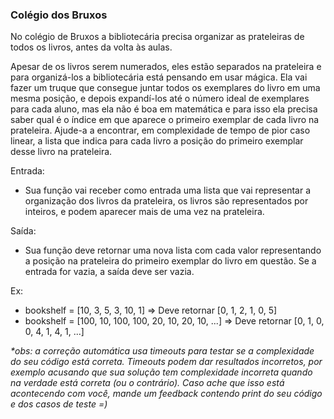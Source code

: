 ### Colégio dos Bruxos ###

No colégio de Bruxos a bibliotecária precisa organizar as prateleiras de todos os livros, antes da volta às aulas.

Apesar de os livros serem numerados, eles estão separados na prateleira e para organizá-los a bibliotecária está pensando em usar mágica. Ela vai fazer um truque que consegue juntar todos os exemplares do livro em uma mesma posição, e depois expandí-los até o número ideal de exemplares para cada aluno, mas ela não é boa em matemática e para isso ela precisa saber qual é o índice em que aparece o primeiro exemplar de cada livro na prateleira. Ajude-a a encontrar, em complexidade de tempo de pior caso linear, a lista que indica para cada livro a posição do primeiro exemplar desse livro na prateleira.

Entrada:

* Sua função vai receber como entrada uma lista que vai representar a organização dos livros da prateleira, os livros são representados por inteiros, e podem aparecer mais de uma vez na prateleira.

Saída:

* Sua função deve retornar uma nova lista com cada valor representando a posição na prateleira do primeiro exemplar do livro em questão. Se a entrada for vazia, a saída deve ser vazia.

Ex:

* bookshelf = [10, 3, 5, 3, 10, 1] =\> Deve retornar [0, 1, 2, 1, 0, 5]
* bookshelf = [100, 10, 100, 100, 20, 10, 20, 10, ...] =\> Deve retornar [0, 1, 0, 0, 4, 1, 4, 1, ...]

*\*obs: a correção automática usa timeouts para testar se a complexidade do seu código está correta. Timeouts podem dar resultados incorretos, por exemplo acusando que sua solução tem complexidade incorreta quando na verdade está correta (ou o contrário). Caso ache que isso está acontecendo com você, mande um feedback contendo print do seu código e dos casos de teste =)*
